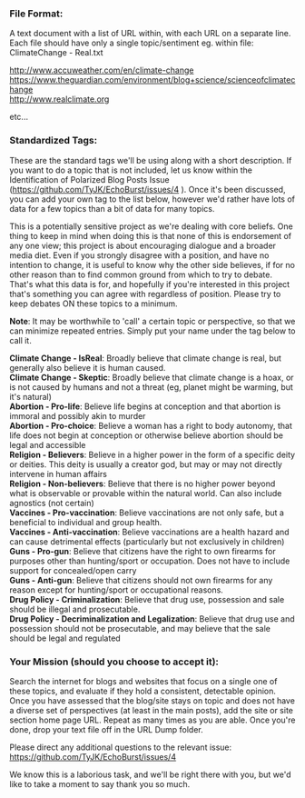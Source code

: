 ### File Format: 
A text document with a list of URL within, with each URL on a separate line. Each file should have only a single topic/sentiment
eg. within file: ClimateChange - Real.txt

http://www.accuweather.com/en/climate-change <br />
https://www.theguardian.com/environment/blog+science/scienceofclimatechange <br />
http://www.realclimate.org <br />

etc...

### Standardized Tags:
These are the standard tags we'll be using along with a short description. If you want to do a topic that is not included, let us know within the Identification of Polarized Blog Posts Issue (https://github.com/TyJK/EchoBurst/issues/4 ). Once it's been discussed, you can add your own tag to the list below, however we'd rather have lots of data for a few topics than a bit of data for many topics. 

This is a potentially sensitive project as we're dealing with core beliefs. One thing to keep in mind when doing this is that none of this is endorsement of any one view; this project is about encouraging dialogue and a broader media diet. Even if you strongly disagree with a position, and have no intention to change, it is useful to know why the other side believes, if for no other reason than to find common ground from which to try to debate. That's what this data is for, and hopefully if you're interested in this project that's something you can agree with regardless of position. Please try to keep debates ON these topics to a minimum. 

**Note**: It may be worthwhile to 'call' a certain topic or perspective, so that we can minimize repeated entries. Simply put your name under the tag below to call it. <br />

**Climate Change - IsReal**: Broadly believe that climate change is real, but generally also believe it is human caused.<br />
**Climate Change - Skeptic**: Broadly believe that climate change is a hoax, or is not caused by humans and not a threat (eg, planet might be warming, but it's natural) <br />
**Abortion - Pro-life**: Believe life begins at conception and that abortion is immoral and possibly akin to murder<br />
**Abortion - Pro-choice**: Believe a woman has a right to body autonomy, that life does not begin at conception or otherwise believe abortion should be legal and accessible <br />
**Religion - Believers**: Believe in a higher power in the form of a specific deity or deities. This deity is usually a creator god, but may or may not directly intervene in human affairs <br />
**Religion - Non-believers**: Believe that there is no higher power beyond what is observable or provable within the natural world. Can also include agnostics (not certain) <br />
**Vaccines - Pro-vaccination**: Believe vaccinations are not only safe, but a beneficial to individual and group health.  <br />
**Vaccines - Anti-vaccination**: Believe vaccinations are a health hazard and can cause detrimental effects (particularly but not exclusively in children) <br />
**Guns - Pro-gun**: Believe that citizens have the right to own firearms for purposes other than hunting/sport or occupation. Does not have to include support for concealed/open carry <br />
**Guns - Anti-gun**: Believe that citizens should not own firearms for any reason except for hunting/sport or occupational reasons. <br />
**Drug Policy - Criminalization**: Believe that drug use, possession and sale should be illegal and prosecutable. <br />
**Drug Policy - Decriminalization and Legalization**: Believe that drug use and possession should not be prosecutable, and may believe that the sale should be legal and regulated<br />

### Your Mission (should you choose to accept it):

Search the internet for blogs and websites that focus on a single one of these topics, and evaluate if they hold a consistent, detectable opinion. Once you have assessed that the blog/site stays on topic and does not have a diverse set of perspectives (at least in the main posts), add the site or site section home page URL. Repeat as many times as you are able. Once you're done, drop your text file off in the URL Dump folder.

Please direct any additional questions to the relevant issue: https://github.com/TyJK/EchoBurst/issues/4

We know this is a laborious task, and we'll be right there with you, but we'd like to take a moment to say thank you so much. 

